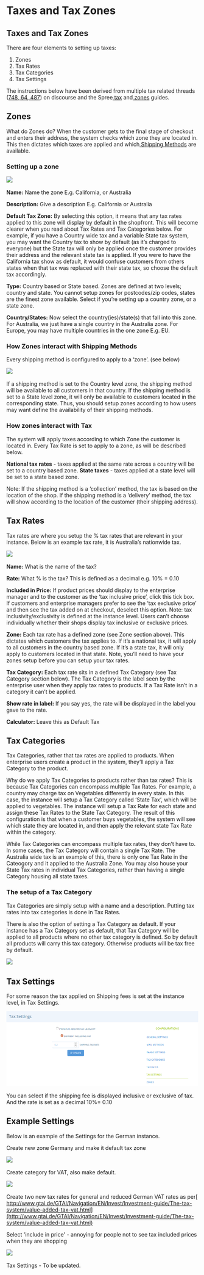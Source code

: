 # Taxes and Tax Zones

## Taxes and Tax Zones <a href="#docs-internal-guid-53908db8-7fff-54f4-0d58-17385f7aba67" id="docs-internal-guid-53908db8-7fff-54f4-0d58-17385f7aba67"></a>

‌There are four elements to setting up taxes:

1. Zones
2. Tax Rates
3. Tax Categories
4. Tax Settings

The instructions below have been derived from multiple tax related threads ([748](https://community.openfoodnetwork.org/t/co-budget-and-organization-around-the-tax-overhaul-dev/748),[ 64](https://community.openfoodnetwork.org/t/how-does-tax-work-vat-and-gst/64),[ 487](https://community.openfoodnetwork.org/t/outstanding-tax-requirements-jan-2016/487)) on discourse and the Spree[ tax](http://guides.spreecommerce.org/developer/taxation.html) and[ zones](http://guides.spreecommerce.org/user/zones.html) guides.

## Zones

What do Zones do? When the customer gets to the final stage of checkout and enters their address, the system checks which zone they are located in. This then dictates which taxes are applied and which[ Shipping Methods](https://ofn-user-guide.gitbook.io/ofn-super-admin-guide/ofn-platform-configuration/shipping-methods) are available.

### Setting up a zone

![](../.gitbook/assets/zone.png)

**Name:** Name the zone E.g. California, or Australia

**Description:** Give a description E.g. California or Australia

**Default Tax Zone:** By selecting this option, it means that any tax rates applied to this zone will display by default in the shopfront. This will become clearer when you read about Tax Rates and Tax Categories below. For example, if you have a Country wide tax and a variable State tax system, you may want the Country tax to show by default (as it’s charged to everyone) but the State tax will only be applied once the customer provides their address and the relevant state tax is applied. If you were to have the California tax show as default, it would confuse customers from others states when that tax was replaced with their state tax, so choose the default tax accordingly.

**Type:** Country based or State based. Zones are defined at two levels; country and state. You cannot setup zones for postcodes/zip codes, states are the finest zone available. Select if you’re setting up a country zone, or a state zone.

**Country/States:** Now select the country(ies)/state(s) that fall into this zone. For Australia, we just have a single country in the Australia zone. For Europe, you may have multiple countries in the one zone E.g. EU.

### How Zones interact with Shipping Methods

Every shipping method is configured to apply to a ‘zone’. (see below)

![](../.gitbook/assets/zone2.png)

If a shipping method is set to the Country level zone, the shipping method will be available to all customers in that country. If the shipping method is set to a State level zone, it will only be available to customers located in the corresponding state. Thus, you should setup zones according to how users may want define the availability of their shipping methods.

### How zones interact with Tax

The system will apply taxes according to which Zone the customer is located in. Every Tax Rate is set to apply to a zone, as will be described below.

**National tax rates** - taxes applied at the same rate across a country will be set to a country based zone. **State taxes** - taxes applied at a state level will be set to a state based zone.

Note: If the shipping method is a ‘collection’ method, the tax is based on the location of the shop. If the shipping method is a ‘delivery’ method, the tax will show according to the location of the customer (their shipping address).

## Tax Rates

Tax rates are where you setup the % tax rates that are relevant in your instance. Below is an example tax rate, it is Australia’s nationwide tax.

![](https://lh3.googleusercontent.com/7DJA2\_TRoN8dLSpCTsO\_Mwq34p4NzqukCzHpEB3L-4AVheA1saTnYg2Jl\_kWhKnTwQNDpcGmrVJGpdEuAT-8buiLYRliom5XmjwE5GY-0JoKcTZWPe4pjM16RlGyictEylkQNyb3)

**Name:** What is the name of the tax?

**Rate:** What % is the tax? This is defined as a decimal e.g. 10% = 0.10

**Included in Price:** If product prices should display to the enterprise manager and to the customer as the ‘tax inclusive price’, click this tick box. If customers and enterprise managers prefer to see the ‘tax exclusive price’ and then see the tax added on at checkout, deselect this option. Note: tax inclusivity/exclusivity is defined at the instance level. Users can’t choose individually whether their shops display tax inclusive or exclusive prices.

**Zone:** Each tax rate has a defined zone (see Zone section above). This dictates which customers the tax applies to. If it’s a national tax, it will apply to all customers in the country based zone. If it’s a state tax, it will only apply to customers located in that state. Note, you’ll need to have your zones setup before you can setup your tax rates.

**Tax Category:** Each tax rate sits in a defined Tax Category (see Tax Category section below). The Tax Category is the label seen by the enterprise user when they apply tax rates to products. If a Tax Rate isn’t in a category it can’t be applied.

**Show rate in label:** If you say yes, the rate will be displayed in the label you gave to the rate.

**Calculator:** Leave this as Default Tax

## Tax Categories

Tax Categories, rather that tax rates are applied to products. When enterprise users create a product in the system, they’ll apply a Tax Category to the product.

Why do we apply Tax Categories to products rather than tax rates? This is because Tax Categories can encompass multiple Tax Rates. For example, a country may charge tax on Vegetables differently in every state. In this case, the instance will setup a Tax Category called ‘State Tax’, which will be applied to vegetables. The instance will setup a Tax Rate for each state and assign these Tax Rates to the State Tax Category. The result of this configuration is that when a customer buys vegetables, the system will see which state they are located in, and then apply the relevant state Tax Rate within the category.

While Tax Categories can encompass multiple tax rates, they don’t have to. In some cases, the Tax Category will contain a single Tax Rate. The Australia wide tax is an example of this, there is only one Tax Rate in the Cateogory and it applied to the Australia Zone. You may also house your State Tax rates in individual Tax Categories, rather than having a single Category housing all state taxes.

### The setup of a Tax Category

Tax Categories are simply setup with a name and a description. Putting tax rates into tax categories is done in Tax Rates.

There is also the option of setting a Tax Category as default. If your instance has a Tax Category set as default, that Tax Category will be applied to all products where no other tax category is defined. So by default all products will carry this tax category. Otherwise products will be tax free by default.

![](https://lh3.googleusercontent.com/BzFQcwQa2lqaJmjJihPDyhycYqlddBeXX\_eH3HAQ-WWZijPSVDlfhcf4Z9fpbnhsQ1YoTz-TH4PCXkYPC3zM2UWKnqHAMJEmfp4fvDUwLi3-rZtsKez2B8FBK7Gz3ZUJRmS\_asW9)

## Tax Settings

‌For some reason the tax applied on Shipping fees is set at the instance level, in Tax Settings.

![](<../.gitbook/assets/Capture du 2019-05-27 15-13-25.png>)

‌You can select if the shipping fee is displayed inclusive or exclusive of tax. And the rate is set as a decimal 10%= 0.10

## Example Settings

Below is an example of the Settings for the German instance.

Create new zone Germany and make it default tax zone

![](https://lh3.googleusercontent.com/0KGxOh9wica\_2dOTLu0fuc\_v9EOQPH3bYGQ6jYCKuXTjLV50\_7E6r\_-y7nXvH8\_4465aK\_PKMe2pxvSUNydrsn385HM3Y-2YpMk95wT4kk7VofyBoyliSLhMwE6MryLehSiA9TLa)

Create category for VAT, also make default.

![](https://lh4.googleusercontent.com/RkdCW7VVXxIBYiOMno8BnwvX947fhHp5lN639pTgDnP8oV5yz8uXN2vV4xn4kWJBBFlnNBr5v1cmVCPhFBLopzBTCB53\_gSsQ39rMv2e9QtJgRlVKBDJJ0BhTwV6U69Dol89agRZ)

Create two new tax rates for general and reduced German VAT rates as per[ http://www.gtai.de/GTAI/Navigation/EN/Invest/Investment-guide/The-tax-system/value-added-tax-vat.html](http://www.gtai.de/GTAI/Navigation/EN/Invest/Investment-guide/The-tax-system/value-added-tax-vat.html)

‌Select 'include in price' - annoying for people not to see tax included prices when they are shopping

![](https://lh4.googleusercontent.com/R1m1mRoy1AUy21WHckrDoQUNVMiafm0cCUCYuejHfKkfuo4GbA6EolC-ckwiJNbLOvmpZDfcNBWmoJ0HoV0k-xhdgiaPIHex6h6T7XPRxv-feJBkOi6uLRgyZjuro3R2j9yWRP03)

Tax Settings - To be updated.
